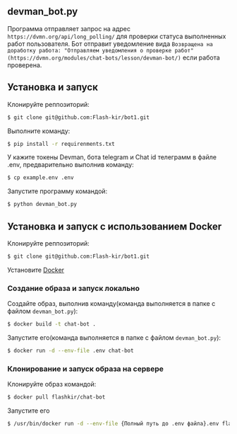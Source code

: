## devman_bot.py

Программа отправляет запрос на адрес `https://dvmn.org/api/long_polling/` для проверки статуса выполненных работ пользователя.
Бот отправит уведомление вида `Возвращена на доработку работа: "Отправляем уведомления о проверке работ" (https://dvmn.org/modules/chat-bots/lesson/devman-bot/)` если работа проверена.

## Установка и запуск

Клонируйте реппозиторий:

```bash
$ git clone git@github.com:Flash-kir/bot1.git
```

Выполните команду:

```bash
$ pip install -r requirenments.txt
```

У кажите токены Devman, бота telegram и Chat id телеграмм в файле .env, предварительно выполнив команду:

```bash
$ cp example.env .env
```

Запустите программу командой:

```bash
$ python devman_bot.py
```

## Установка и запуск с использованием Docker

Клонируйте реппозиторий:

```bash
$ git clone git@github.com:Flash-kir/bot1.git
```

Установите [Docker](https://docs.docker.com/engine/install/)

### Создание образа и запуск локально

Создайте образ, выполнив команду(команда выполняется в папке с файлом `devman_bot.py`):

```bash
$ docker build -t chat-bot .
```

Запустите его(команда выполняется в папке с файлом `devman_bot.py`):

```bash
$ docker run -d --env-file .env chat-bot
```

### Клонирование и запуск образа на сервере

Клонируйте образ командой:

```bash
$ docker pull flashkir/chat-bot
```

Запустите его

```bash
$ /usr/bin/docker run -d --env-file {Полный путь до .env файла}.env flashkir/chat-bot
```

